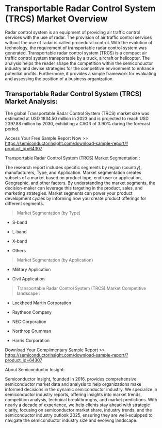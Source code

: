 <H1>Transportable Radar Control System (TRCS) Market Overview</H1>

Radar control system is an equipment of providing air traffic control services with the use of radar. The provision of air traffic control services without the use of radar is called procedural control. With the evolution of technology, the requirement of transportable radar control system was generated. Transportable radar control system (TRCS) is a compact air traffic control system transportable by a truck, aircraft or helicopter. The analysis helps the reader shape the competition within the semiconductor industry and devise strategies for the competitive environment to enhance potential profits. Furthermore, it provides a simple framework for evaluating and assessing the position of a business organization. 

<H2>Transportable Radar Control System (TRCS) Market Analysis:</H2>

The global Transportable Radar Control System (TRCS) market size was estimated at USD 1834.50 million in 2023 and is projected to reach USD 2397.88 million by 2030, exhibiting a CAGR of 3.90% during the forecast period. 

Access Your Free Sample Report Now >> https://semiconductorinsight.com/download-sample-report/?product_id=64307

Transportable Radar Control System (TRCS) Market Segmentation :

The research report includes specific segments by region (country), manufacturers, Type, and Application. Market segmentation creates subsets of a market based on product type, end-user or application, Geographic, and other factors. By understanding the market segments, the decision-maker can leverage this targeting in the product, sales, and marketing strategies. Market segments can power your product development cycles by informing how you create product offerings for different segments. 

>Market Segmentation (by Type)

-  S-band

-  L-band

-  X-band

-  Others

>Market Segmentation (by Application)

-  Military Application

-  Civil Application

>Transportable Radar Control System (TRCS) Market Competitive landscape :

-  Lockheed Martin Corporation

-  Raytheon Company

-  NEC Corporation

-  Northrop Grumman

-  Harris Corporation

Download Your Complimentary Sample Report >> https://semiconductorinsight.com/download-sample-report/?product_id=64307

About Semiconductor Insight:

Semiconductor Insight, founded in 2016, provides comprehensive semiconductor market data and analysis to help organizations make informed decisions in the dynamic semiconductor industry. We specialize in semiconductor industry reports, offering insights into market trends, competition analysis, technical breakthroughs, and market predictions. With nearly a decade of experience, we help clients stay ahead with strategic clarity, focusing on semiconductor market share, industry trends, and the semiconductor industry outlook 2025, ensuring they are well-equipped to navigate the semiconductor industry size and evolving landscape. 

